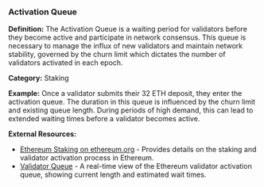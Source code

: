 ### Activation Queue
**Definition:** The Activation Queue is a waiting period for validators before they become active and participate in network consensus. This queue is necessary to manage the influx of new validators and maintain network stability, governed by the churn limit which dictates the number of validators activated in each epoch.

**Category:** Staking

**Example:** Once a validator submits their 32 ETH deposit, they enter the activation queue. The duration in this queue is influenced by the churn limit and existing queue length. During periods of high demand, this can lead to extended waiting times before a validator becomes active.

**External Resources:**
- [Ethereum Staking on ethereum.org](https://ethereum.org/en/staking/) - Provides details on the staking and validator activation process in Ethereum.
- [Validator Queue](https://www.validatorqueue.com/) - A real-time view of the Ethereum validator activation queue, showing current length and estimated wait times.

